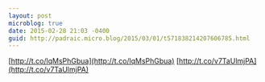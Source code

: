 ```yaml
---
layout: post
microblog: true
date: 2015-02-28 21:03 -0400
guid: http://padraic.micro.blog/2015/03/01/t571838214207606785.html
---
```

[http://t.co/lqMsPhGbua](http://t.co/lqMsPhGbua) [http://t.co/v7TaUlmjPA](http://t.co/v7TaUlmjPA)
